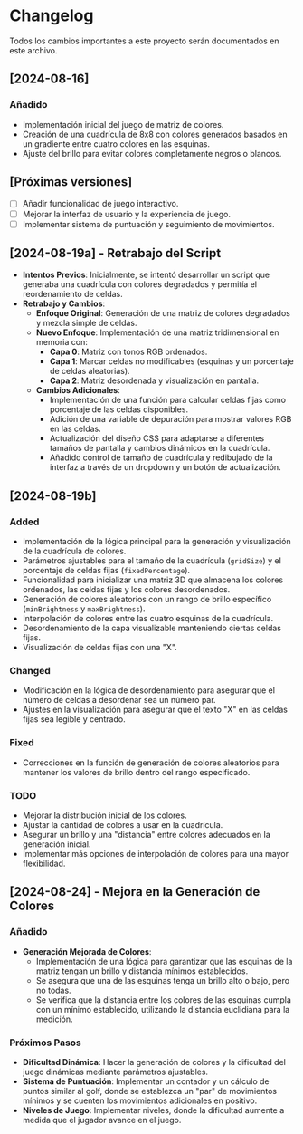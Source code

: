 # Changelog

Todos los cambios importantes a este proyecto serán documentados en este archivo.

## [2024-08-16]
### Añadido
- Implementación inicial del juego de matriz de colores.
- Creación de una cuadrícula de 8x8 con colores generados basados en un gradiente entre cuatro colores en las esquinas.
- Ajuste del brillo para evitar colores completamente negros o blancos.

## [Próximas versiones]
- [ ] Añadir funcionalidad de juego interactivo.
- [ ] Mejorar la interfaz de usuario y la experiencia de juego.
- [ ] Implementar sistema de puntuación y seguimiento de movimientos.

## [2024-08-19a] - Retrabajo del Script
- **Intentos Previos**: Inicialmente, se intentó desarrollar un script que generaba una cuadrícula con colores degradados y permitía el reordenamiento de celdas.
- **Retrabajo y Cambios**:
  - **Enfoque Original**: Generación de una matriz de colores degradados y mezcla simple de celdas.
  - **Nuevo Enfoque**: Implementación de una matriz tridimensional en memoria con:
    - **Capa 0**: Matriz con tonos RGB ordenados.
    - **Capa 1**: Marcar celdas no modificables (esquinas y un porcentaje de celdas aleatorias).
    - **Capa 2**: Matriz desordenada y visualización en pantalla.
  - **Cambios Adicionales**:
    - Implementación de una función para calcular celdas fijas como porcentaje de las celdas disponibles.
    - Adición de una variable de depuración para mostrar valores RGB en las celdas.
    - Actualización del diseño CSS para adaptarse a diferentes tamaños de pantalla y cambios dinámicos en la cuadrícula.
    - Añadido control de tamaño de cuadrícula y redibujado de la interfaz a través de un dropdown y un botón de actualización.

## [2024-08-19b]
### Added
- Implementación de la lógica principal para la generación y visualización de la cuadrícula de colores.
- Parámetros ajustables para el tamaño de la cuadrícula (`gridSize`) y el porcentaje de celdas fijas (`fixedPercentage`).
- Funcionalidad para inicializar una matriz 3D que almacena los colores ordenados, las celdas fijas y los colores desordenados.
- Generación de colores aleatorios con un rango de brillo específico (`minBrightness` y `maxBrightness`).
- Interpolación de colores entre las cuatro esquinas de la cuadrícula.
- Desordenamiento de la capa visualizable manteniendo ciertas celdas fijas.
- Visualización de celdas fijas con una "X".

### Changed
- Modificación en la lógica de desordenamiento para asegurar que el número de celdas a desordenar sea un número par.
- Ajustes en la visualización para asegurar que el texto "X" en las celdas fijas sea legible y centrado.

### Fixed
- Correcciones en la función de generación de colores aleatorios para mantener los valores de brillo dentro del rango especificado.

### TODO
- Mejorar la distribución inicial de los colores.
- Ajustar la cantidad de colores a usar en la cuadrícula.
- Asegurar un brillo y una "distancia" entre colores adecuados en la generación inicial.
- Implementar más opciones de interpolación de colores para una mayor flexibilidad.

## [2024-08-24] - Mejora en la Generación de Colores
### Añadido
- **Generación Mejorada de Colores**:
  - Implementación de una lógica para garantizar que las esquinas de la matriz tengan un brillo y distancia mínimos establecidos.
  - Se asegura que una de las esquinas tenga un brillo alto o bajo, pero no todas.
  - Se verifica que la distancia entre los colores de las esquinas cumpla con un mínimo establecido, utilizando la distancia euclidiana para la medición.

### Próximos Pasos
- **Dificultad Dinámica**: Hacer la generación de colores y la dificultad del juego dinámicas mediante parámetros ajustables.
- **Sistema de Puntuación**: Implementar un contador y un cálculo de puntos similar al golf, donde se establezca un "par" de movimientos mínimos y se cuenten los movimientos adicionales en positivo.
- **Niveles de Juego**: Implementar niveles, donde la dificultad aumente a medida que el jugador avance en el juego.
